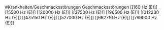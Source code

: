 #Krankheiten/Geschmacksstörungen
Geschmacksstörungen
[[160 Hz (E)]]
[[5500 Hz (E)]]
[[20000 Hz (E)]]
[[37500 Hz (E)]]
[[96500 Hz (E)]]
[[312330 Hz (E)]]
[[475150 Hz (E)]]
[[527000 Hz (E)]]
[[662710 Hz (E)]]
[[789000 Hz (E)]]